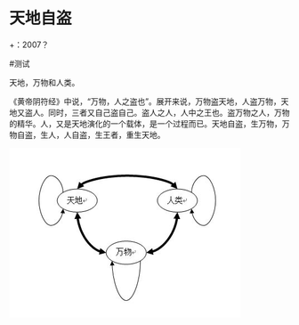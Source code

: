 # 天地自盗
+：2007？

#测试

天地，万物和人类。  
  
《黄帝阴符经》中说，“万物，人之盗也”。展开来说，万物盗天地，人盗万物，天地又盗人。同时，三者又自己盗自己。盗人之人，人中之王也。盗万物之人，万物的精华。人，又是天地演化的一个载体，是一个过程而已。天地自盗，生万物，万物自盗，生人，人自盗，生王者，重生天地。

![](/images/20211226193801.jpg)

